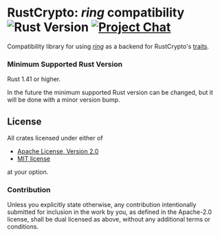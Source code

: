 # RustCrypto: *ring* compatibility ![Rust Version][rustc-image] [![Project Chat][chat-image]][chat-link]

Compatibility library for using [*ring*] as a backend for RustCrypto's [traits].

### Minimum Supported Rust Version

Rust 1.41 or higher.

In the future the minimum supported Rust version can be changed, but it will be
done with a minor version bump.

## License

All crates licensed under either of

 * [Apache License, Version 2.0](http://www.apache.org/licenses/LICENSE-2.0)
 * [MIT license](http://opensource.org/licenses/MIT)

at your option.

### Contribution

Unless you explicitly state otherwise, any contribution intentionally submitted
for inclusion in the work by you, as defined in the Apache-2.0 license, shall be
dual licensed as above, without any additional terms or conditions.

[//]: # (badges)

[rustc-image]: https://img.shields.io/badge/rustc-1.41+-blue.svg
[chat-image]: https://img.shields.io/badge/zulip-join_chat-blue.svg
[chat-link]: https://rustcrypto.zulipchat.com/#narrow/stream/260488-ring-compat

[//]: # (general links)

[*ring*]: https://github.com/briansmith/ring
[traits]: https://github.com/RustCrypto/traits
